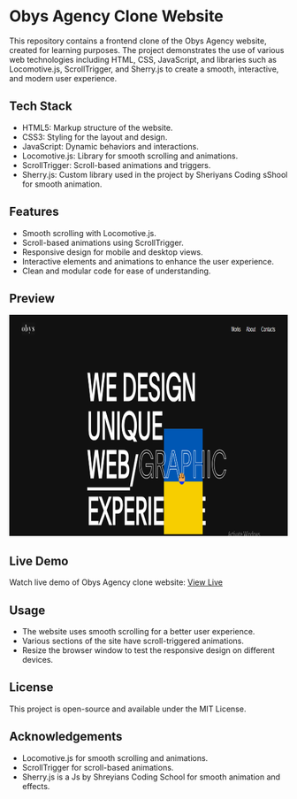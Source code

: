 # Obys Agency Clone Website
This repository contains a frontend clone of the Obys Agency website, created for learning purposes. The project demonstrates the use of various web technologies including HTML, CSS, JavaScript, and libraries such as Locomotive.js, ScrollTrigger, and Sherry.js to create a smooth, interactive, and modern user experience.

## Tech Stack
- HTML5: Markup structure of the website.
- CSS3: Styling for the layout and design.
- JavaScript: Dynamic behaviors and interactions.
- Locomotive.js: Library for smooth scrolling and animations.
- ScrollTrigger: Scroll-based animations and triggers.
- Sherry.js: Custom library used in the project by Sheriyans Coding sShool for smooth animation.

## Features
- Smooth scrolling with Locomotive.js.
- Scroll-based animations using ScrollTrigger.
- Responsive design for mobile and desktop views.
- Interactive elements and animations to enhance the user experience.
- Clean and modular code for ease of understanding.

## Preview
<img src="https://github.com/Deepakchamola/Obys_Agency/blob/28604a4df2631662e42388a3d8d79dc09310ff62/assets/img/Obys_Agency_ss.png" width="850" height="400" />

## Live Demo
Watch live demo of Obys Agency clone website: [View Live]()

## Usage
- The website uses smooth scrolling for a better user experience.
- Various sections of the site have scroll-triggered animations.
- Resize the browser window to test the responsive design on different devices.

## License
This project is open-source and available under the MIT License.

## Acknowledgements
- Locomotive.js for smooth scrolling and animations.
- ScrollTrigger for scroll-based animations.
- Sherry.js is a Js by Shreyians Coding School for smooth animation and effects.
